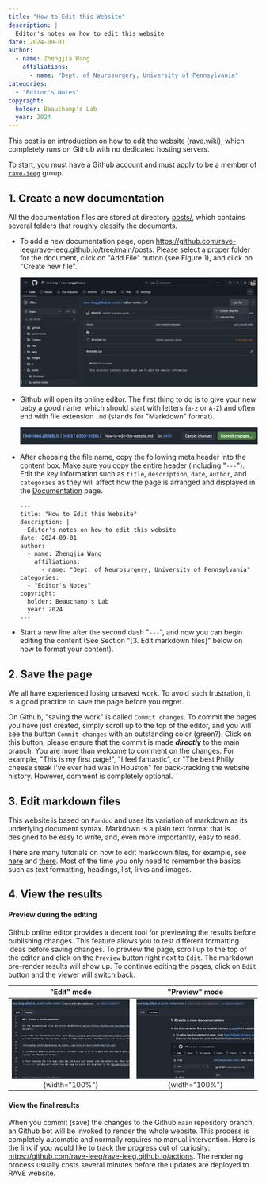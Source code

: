 ```yaml
---
title: "How to Edit this Website"
description: |
  Editor's notes on how to edit this website
date: 2024-09-01
author: 
  - name: Zhengjia Wang
    affiliations: 
      - name: "Dept. of Neurosurgery, University of Pennsylvania"
categories:
  - "Editor's Notes"
copyright: 
  holder: Beauchamp's Lab
  year: 2024
---
```


This post is an introduction on how to edit the website (rave.wiki), which completely runs on Github with no dedicated hosting servers.

To start, you must have a Github account and must apply to be a member of [`rave-ieeg`](https://github.com/rave-ieeg/) group.

## 1. Create a new documentation

All the documentation files are stored at directory [posts/](https://github.com/rave-ieeg/rave-ieeg.github.io/tree/main/posts), which contains several folders that roughly classify the documents.

-   To add a new documentation page, open <https://github.com/rave-ieeg/rave-ieeg.github.io/tree/main/posts>. Please select a proper folder for the document, click on "Add File" button (see Figure 1), and click on "Create new file".

    ![Figure 1: Screenshot of Github buttons to create a new file.](figure-create-new-file.png)

-   Github will open its online editor. The first thing to do is to give your new baby a good name, which should start with letters (`a-z` or `A-Z`) and often end with file extension `.md` (stands for "Markdown" format).

    ![Figure 2: Create a new file name: avoid special letters especially `/` in the file name (unless you want to create a folder). Filenames starting with `_` will be "hidden" markdown snippets that will not be rendered as a page. However, it can be included in other documents (see Section "[3. Edit markdown files]" below).](figure-name-your-file.png)

-   After choosing the file name, copy the following meta header into the content box. Make sure you copy the entire header (including "`---`"). Edit the key information such as `title`, `description`, `date`, `author`, and `categories` as they will affect how the page is arranged and displayed in the [Documentation](/blogs.html) page.

    ```         
    ---
    title: "How to Edit this Website"
    description: |
      Editor's notes on how to edit this website
    date: 2024-09-01
    author: 
      - name: Zhengjia Wang
        affiliations: 
          - name: "Dept. of Neurosurgery, University of Pennsylvania"
    categories:
      - "Editor's Notes"
    copyright: 
      holder: Beauchamp's Lab
      year: 2024
    ---
    ```

-   Start a new line after the second dash "`---`", and now you can begin editing the content (See Section "[3. Edit markdown files]" below on how to format your content).

## 2. Save the page

We all have experienced losing unsaved work. To avoid such frustration, it is a good practice to save the page before you regret.

On Github, "saving the work" is called `Commit changes`. To commit the pages you have just created, simply scroll up to the top of the editor, and you will see the button `Commit changes` with an outstanding color (green?). Click on this button, please ensure that the commit is made ***directly*** to the main branch. You are more than welcome to comment on the changes. For example, "This is my first page!", "I feel fantastic", or "The best Philly cheese steak I've ever had was in Houston" for back-tracking the website history. However, comment is completely optional.

## 3. Edit markdown files

This website is based on `Pandoc` and uses its variation of markdown as its underlying document syntax. Markdown is a plain text format that is designed to be easy to write, and, even more importantly, easy to read.

There are many tutorials on how to edit markdown files, for example, see [here](https://docs.github.com/github/writing-on-github/getting-started-with-writing-and-formatting-on-github/basic-writing-and-formatting-syntax) and [there](https://quarto.org/docs/authoring/markdown-basics.html). Most of the time you only need to remember the basics such as text formatting, headings, list, links and images.

## 4. View the results

#### Preview during the editing

Github online editor provides a decent tool for previewing the results before publishing changes. This feature allows you to test different formatting ideas before saving changes. To preview the page, scroll up to the top of the editor and click on the `Preview` button right next to `Edit`. The markdown pre-render results will show up. To continue editing the pages, click on `Edit` button and the viewer will switch back.

|                       "Edit" mode                       |                      "Preview" mode                     |
|:-------------------------------------------------------:|:-------------------------------------------------------:|
|![Left: "Edit" mode](figure-edit-mode.png){width="100%"} | ![Right: "Preview" mode](figure-preview-mode.png){width="100%"} |

#### View the final results

When you commit (save) the changes to the Github `main` repository branch, an Github bot will be invoked to render the whole website. This process is completely automatic and normally requires no manual intervention. Here is the link if you would like to track the progress out of curiosity: <https://github.com/rave-ieeg/rave-ieeg.github.io/actions>. The rendering process usually costs several minutes before the updates are deployed to RAVE website.
